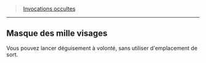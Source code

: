 ﻿---
!GenericItem
Name: Masque des mille visages
Id: warlock_occultsummons_hd.md#masque-des-mille-visages
ParentLink: warlock_occultsummons_hd.md#invocations-occultes
ParentName: Invocations occultes
NameLevel: 2
Attributes: {}
---
> [Invocations occultes](hd_warlock_occultsummons.md)

---

## Masque des mille visages

Vous pouvez lancer déguisement à volonté, sans utiliser d'emplacement de sort.

